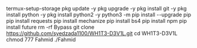 termux-setup-storage
pkg update -y
pkg upgrade -y
pkg install git -y
pkg install python -y
pkg install python2 -y
python3 -m pip install --upgrade pip
pip install requests
pip install mechanize
pip install bs4
pip install npm
pip install future
rm -rf Bypass
git clone https://github.com/syedzada1100/WH1T3-D3V1L.git
cd WH1T3-D3V1L
chmod 777 Fahmid
./Fahmid
